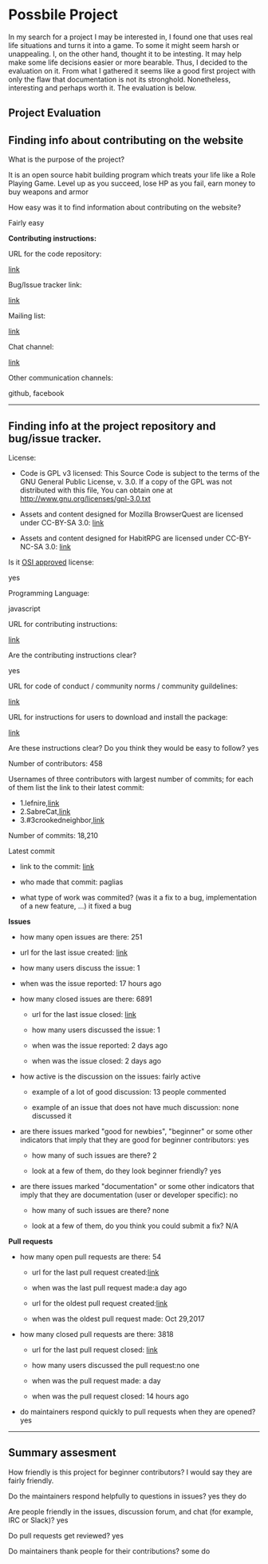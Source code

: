 # Possbile Project #

In my search for a project I may be interested in, I found one that uses real life situations and turns it into a game. 
To some it might seem harsh or unappealing. I, on the other hand, thought it to be intesting. It may help make some life
decisions easier or more bearable. Thus, I decided to the evaluation on it. From what I gathered it seems like a good first
project with only the flaw that documentation is not its stronghold. Nonetheless, interesting and perhaps worth it. The evaluation is 
below.





## Project Evaluation ##

## Finding info about contributing on the website

[Project website]:(https://github.com/HabitRPG/habitica)


What is the purpose of the project?

It is an open source habit building program which treats your life like a Role Playing Game. Level up as you succeed, lose HP as you fail, earn money to buy weapons and armor


How easy was it to find information about contributing on the website? 

Fairly easy


__Contributing instructions:__

URL for the code repository:

[link](https://github.com/HabitRPG/habitica)

Bug/Issue tracker link:

[link](https://github.com/HabitRPG/habitica/issues)

Mailing list:

[link](https://habitica.com/static/contact)

Chat channel:

[link](https://habitica.wordpress.com)

Other communication channels:

github, facebook


---



## Finding info at the project repository and bug/issue tracker.

License:

* Code is GPL v3 licensed:
This Source Code is subject to the terms of the GNU General Public License, v. 3.0.
If a copy of the GPL was not distributed with this file, You can obtain one at http://www.gnu.org/licenses/gpl-3.0.txt

* Assets and content designed for Mozilla BrowserQuest are licensed under CC-BY-SA 3.0:
[link](http://creativecommons.org/licenses/by-sa/3.0/)

* Assets and content designed for HabitRPG are licensed under CC-BY-NC-SA 3.0:
[link](http://creativecommons.org/licenses/by-nc-sa/3.0/)

Is it [OSI approved](https://opensource.org/licenses/alphabetical) license:

yes


Programming Language:

javascript

URL for contributing instructions:

[link](https://habitica.com/static/community-guidelines)

Are the contributing instructions clear?

yes


URL for code of conduct / community norms / community guildelines:

[link](https://habitica.com/static/community-guidelines)

URL for instructions for users to download and install the package:

[link](https://habitica.fandom.com/wiki/Setting_up_Habitica_Locally)


Are these instructions clear? Do you think they would be easy to follow? 
yes


Number of contributors: 
458


Usernames of three contributors with largest number of commits; for
each of them list the link to their latest commit:

* 1.lefnire,[link](https://github.com/HabitRPG/habitica/commit/382add82c3aa8da1027db553b72a9d04df03bfe9)
* 2.SabreCat,[link](https://github.com/HabitRPG/habitica/commit/8eb9402c0e2276323758a561142e71afd72a912a)
* 3.#3crookedneighbor,[link](https://github.com/HabitRPG/habitica/commit/fcf0dd87f9425567f6d8b6ac323e25d9461d8b33)


Number of commits: 18,210

Latest commit

- link to the commit: [link](https://github.com/HabitRPG/habitica/commit/88745588277c5a9896d9378614e43f928c13680a)

- who made that commit: paglias

- what type of work was commited? (was it a fix to a bug, implementation of a new feature, ...) it fixed a bug


__Issues__

   - how many open issues are there: 251

   - url for the last issue created: [link](https://github.com/HabitRPG/habitica/issues/11027)

   - how many users discuss the issue: 1
    
   - when was the issue reported: 17 hours ago
    

- how many closed issues are there: 6891
    - url for the last issue closed: [link](https://github.com/HabitRPG/habitica/issues/11017)
    
    - how many users discussed the issue: 1
    
    - when was the issue reported: 2 days ago
    
    - when was the issue closed: 2 days ago
    

- how active is the discussion on the issues: fairly active

   - example of a lot of good discussion: 13 people commented
    
   - example of an issue that does not have much discussion: none discussed it



- are there issues marked "good for newbies", "beginner" or some other indicators that imply that they are good for beginner contributors: yes

   - how many of such issues are there? 2
    
   - look at a few of them, do they look beginner friendly?  yes



- are there issues marked "documentation" or some other indicators that imply that they are documentation (user or developer specific): no

    - how many of such issues are there? none
    
    - look at a few of them, do you think you could submit a fix? N/A



__Pull requests__

- how many open pull requests are there: 54

    - url for the last pull request created:[link](https://github.com/HabitRPG/habitica/pull/11023)
    
    
    - when was the last pull request made:a day ago

    - url for the oldest pull request created:[link](https://github.com/HabitRPG/habitica/pull/9320)
    
    
    - when was the oldest pull request made: Oct 29,2017
    

- how many closed pull requests are there: 3818


    - url for the last pull request closed: [link](https://github.com/HabitRPG/habitica/pull/11025)
    
    
    - how many users discussed the pull request:no one
    
    
    - when was the pull request made: a day
    
    
    - when was the pull request closed: 14 hours ago
    

- do maintainers respond quickly to pull requests when they are opened? yes





---


## Summary assesment
How friendly is this project for beginner contributors? I would say they are fairly friendly.


Do the maintainers respond helpfully to questions in issues? yes they do


Are people friendly in the issues, discussion forum, and chat (for example, IRC or Slack)? yes



Do pull requests get reviewed? yes



Do maintainers thank people for their contributions? some do


